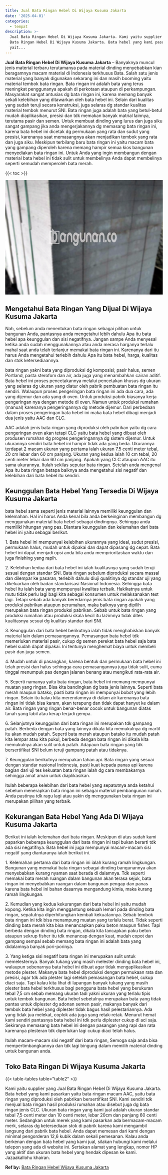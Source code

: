 ```yaml
---
title: Jual Bata Ringan Hebel Di Wijaya Kusuma Jakarta
date: '2025-04-01'
categories:
  - tempat
description: >-
  Jual Bata Ringan Hebel Di Wijaya Kusuma Jakarta. Kami yaitu supplier yang Jual
  Bata Ringan Hebel Di Wijaya Kusuma Jakarta. Bata hebel yang kami pasarkan
  yait...
---
```


**Jual Bata Ringan Hebel Di Wijaya Kusuma Jakarta** – Banyaknya muncul jenis material terbaru terutamanya pada material dinding menyebabkan kian beragamnya macam material di Indonesia terkhusus Bata. Salah satu jenis material yang banyak digunakan sekarang ini dan masih booming yaitu material tembok bata ringan. Bata ringan ini adalah bata yang terus meningkat penggunanya apakah di perkotaan ataupun di perkampungan. Masyarakat sangat antusias dg bata ringan ini, karena memang banyak sekali kelebihan yang ditawarkan oleh bata hebel ini. Selain dari kualitas yang sudah teruji secara konstruksi, juga selaras dg standar kualitas material tembok menurut SNI. Bata ringan juga adalah bata yang betul-betul mudah diaplikasikan, presisi dan tdk memakan banyak matrial lainnya, terutama pasir dan semen. Untuk membuat dinding yang lurus dan juga siku sangat gampang jika anda mengerjakannya dg memasang bata ringan ini, karena bata hebel ini dicetak dg permukaan yang rata dan sudut yang presisi, karenanya saat memasangnya akan menjadikan tembok yang rata dan juga siku. Meskipun terbilang baru bata ringan ini yaitu macam bata yang gampang diperoleh karena memang hampir semua kios bangunan menyediakan bata ringan ini. Untuk Anda yang ingin membangun dengan material bata hebel ini tidak sulit untuk membelinya Anda dapat membelinya seperti semudah memperoleh bata merah.

{{< toc >}}

![Jual Bata Ringan Hebel Di Wijaya Kusuma Jakarta](/images/jual-hebel-murah-14.png)

## Mengetahui Bata Ringan Yang Dijual Di Wijaya Kusuma Jakarta

Nah, sebelum anda menentukan bata ringan sebagai pilihan untuk bangunan Anda, pantasnya anda mengetahui lebih dahulu Apa itu bata hebel apa keunggulan dan sisi negatifnya. Jangan sampe Anda menyesal ketika anda sudah menggunakannya atau anda merasa harganya terlalu mahal saat anda telah terlanjur memakai bata ringan ini. Karenanya dari itu harus Anda mengetahui terlebih dahulu Apa itu bata hebel, harga, kualitas dan stok ketersediaannya.

bata ringan yakni bata yang diproduksi dg komposisi; pasir halus, semen Portland, pasta sterofom dan air, ada juga yang menambahkan cairan aditif. Bata hebel ini proses pencetakannya melalui pencetakan khusus dg ukuran yang selaras dg ukuran yang diatur oleh pabrik pembuatan bata ringan itu sendiri. Walaupun proses pengeringan bata ringan ini ada dua cara, ada yang dijemur dan ada yang di oven. Untuk produksi pabrik biasanya kerja pengeringan nya dengan metode di oven. Namun untuk produksi rumahan (manual) karenanya pengeringannya dg metode dijemur. Dari perbedaan dalam proses pengeringan bata hebel ini maka bata hebel dibagi menjadi dua jenis yaitu AAC dan CLC.

AAC adalah jenis bata ringan yang diproduksi oleh pabrikan yaitu dg cara pengeringan oven akan tetapi CLC yaitu bata hebel yang dibuat oleh produsen rumahan dg progres pengeringannya dg sistem dijemur. Untuk ukurannya sendiri bata hebel ini hampir tidak ada yang beda. Ukurannya terdapat 2 macam ukuran yang pertama ialah ukuran 7.5 centi meter tebal, 20 cm lebar dan 60 cm panjang. Ukuran yang kedua ialah 10 cm tebal, 20 centi meter lebar dan 60 cm panjang. Apakah yang CLC ataupun AAC itu sama ukurannya. Itulah sekilas seputar bata ringan. Setelah anda mengenal Apa itu bata ringan betapa baiknya anda mengetahui sisi negatif dan kelebihan dari bata hebel itu sendiri.

## Keunggulan Bata Hebel Yang Tersedia Di Wijaya Kusuma Jakarta

bata hebel sama seperti jenis material lainnya memiliki keunggulan dan kelemahan. Hal ini harus Anda kenal bila anda berkeinginan membangun dg menggunakan material bata hebel sebagai dindingnya. Sehingga anda memiliki hitungan yang pas. Diantara keunggulan dan kelemahan dari bata hebel ini yaitu sebagai berikut.

1\. Bata hebel ini mempunyai kelebihan ukurannya yang ideal, sudut presisi, permukaan halus, mudah untuk dipakai dan dapat dipasang dg cepat. Bata hebel ini dapat menjadi opsi anda bila anda memprioritaskan waktu dan juga finishing yang rapih.

2\. Kelebihan kedua dari bata hebel ini ialah kualitasnya yang sudah teruji sesuai dengan standar SNI. Bata ringan sebelum diproduksi secara massal dan dilempar ke pasaran, terlebih dahulu diuji qualitinya dg standar uji yang dikeluarkan oleh badan standarisasi Nasional Indonesia. Sehingga bata hebel itu ialah bata yang mempunyai kwalitas terbaik. Hakikatnya untuk mutu tidak perlu lagi bagi kita sebagai konsumen untuk melaksanakan test lagi. Tetapi sebab ada banyak beredarnya jenis bata ringan apakah yang produksi pabrikan ataupun perumahan, maka baiknya yang dipilih merupakan bata ringan produksi pabrikan. Sebab untuk bata ringan yang produksi rumahan atau produksi skala kecil itu lazimnya tidak dites kualitasnya sesuai dg kualitas standar dari SNI.

3\. Keunggulan dari bata hebel berikutnya ialah tidak menghabiskan banyak material lain dalam pemasangannya. Pemasangan bata hebel tdk memerlukan material pasir, cukup dg semen perekat bata hebel saja bata hebel sudah dapat dipakai. Ini tentunya menghemat biaya untuk membeli pasir dan juga semen.

4\. Mudah untuk di pasangkan, karena bentuk dan permukaan bata hebel ini telah presisi dan halus sehingga cara pemasangannya juga tidak sulit, cuma tinggal menumpuk pas dengan jalanan benang atau mengikuti rata-rata air.

5\. Seperti namanya yaitu bata ringan, bata hebel ini memang mempunyai muatan yang ringan. Bisa kita bandingkan dg bata jenis lainnya. Seperti bata merah maupun batako, pasti bata ringan ini mempunyai bobot yang lebih ringan. Selain itu kalau kita merendamnya di dalam air karenanya bata ringan ini tidak bisa karam, akan terapung dan tidak dapat hanyut ke dalam air. Bata ringan yang ringan benar-benar cocok untuk bangunan diatas tanah yang labil atau kerap terjadi gempa.

6\. Selanjutnya keunggulan dari bata ringan ini merupakan tdk gampang patah. Berbeda dengan bata yang lainnya dikala kita memukulnya dg martil itu akan mudah patah. Seperti bata merah ataupun batako itu mudah patah kita lempar atau kita pukul, berbeda dengan bata ringan ini dikala kita memukulnya akan sulit untuk patah. Adapaun bata ringan yang tdk bersertifikat SNI belum teruji gampang patah atau tidaknya.

7\. Keunggulan berikutnya merupakan tahan api. Bata ringan yang sesuai dengan standar nasional Indonesia, pasti kuat kepada panas api karena bagian dari uji tes kekuatan bata ringan ialah dg cara membakarnya sehingga amat aman untuk diaplikasikan.

Itulah beberapa kelebihan dari bata hebel yang sepatutnya anda ketahui sebelum menerapkan bata ringan ini sebagai material pembangunan rumah. Anda pastinya tdk ragu lagi atau yakin dg menggunakan bata ringan ini merupakan pilihan yang terbaik.

## Kekurangan Bata Hebel Yang Ada Di Wijaya Kusuma Jakarta

Berikut ini ialah kelemahan dari bata ringan. Meskipun di atas sudah kami paparkan beberapa keunggulan dari bata ringan ini tapi bukan berarti tdk ada sisi negatifnya. Bata hebel ini juga mempunyai macam-macam sisi negatif yang diantaranya ialah berikut ini.

1\. Kelemahan pertama dari bata ringan ini ialah kurang ramah lingkungan. Bangunan yang memakai bata ringan sebagai dinding bangunannya akan menyebabkan kurang nyaman saat berada di dalamnya. Tdk seperti memakai bata merah ruangan dalam bangunan akan terasa sejuk, bata ringan ini menyebabkan ruangan dalam bangunan pengap dan panas karena bata hebel ini bahan dasarnya mengandung kimia, maka kurang ramah lingkungan.

2\. Kemudian yang kedua kekurangan dari bata hebel ini yaitu mudah kopong. Ketika kita ingin menggantung sebuah lemari pada dinding bata ringan, sepatutnya diperhitungkan kembali kekuatannya. Sebab tembok bata ringan ini tdk bisa menampung muatan yang terlalu berat. Tidak seperti dinding bata merah kita bisa menancapkan paku beton maupun fisher. Tapi berbeda dengan dinding bata ringan, dikala kita tancapkan paku beton ataupun sekrup fisher itu tdk menancap dengan kuat, mudah copot dan gampang sempal sebab memang bata ringan ini adalah bata yang didalamnya banyak pori-porinya.

3\. Yang ketiga sisi negatif bata ringan ini merupakan sulit untuk memelesternya. Banyak tukang yang masih melester dinding bata hebel ini, walaupun sebenarnya bata hebel ini dibuat agar tidak mengaplikasikan metode plester. Makanya bata hebel diproduksi dengan permukaan rata dan presisi, agar tdk ada plester lagi setelah pemasangan bata hebel, cukup diaci saja. Tapi kalau kita lihat di lapangan banyak tukang yang masih plester bata hebel terkhusus bagi pengguna bata hebel yang berukuran tebal 7,5 cm sebab memang ukuran tadi yakni ukuran yang terlalu tipis untuk tembok bangunan. Bata hebel sebetulnya merupakan bata yang tidak pantas untuk diplester dg adonan semen pasir, makanya banyak dari tembok bata hebel yang diplester tidak bagus hasil pelestariannya. Ada yang tidak jua melekat, coplok ada juga yang retak-retak. Menurut hemat kami sendiri pantasnya bata hebel ini tdk perlu diplester cukup di aci saja. Sekiranya memasang bata hebel ini dengan pasangan yang rapi dan rata karenanya plesteran tdk diperlukan lagi cukup diaci telah halus.

Itulah macam-macam sisi negatif dari bata ringan, Semoga saja anda bisa mempertimbangkannya dan tdk lagi bingung dalam memilih material dinding untuk bangunan anda.

## Toko Bata Ringan Di Wijaya Kusuma Jakarta

{{< table-tables table="table2" >}}

Kami yaitu supplier yang Jual Bata Ringan Hebel Di Wijaya Kusuma Jakarta. Bata hebel yang kami pasarkan yaitu bata ringan macam AAC, yaitu bata ringan yang diproduksi oleh pabrikan bersertifikat SNI. Kami sendiri tdk menjual bata ringan hasil produksi rumahan atau disebut juga dg bata ringan jenis CLC. Ukuran bata ringan yang kami jual adalah ukuran standar tebal 7,5 centi meter dan 10 centi meter, lebar 20cm dan panjang 60 centi meter. Sedangkan untuk merek yang kami pasarkan ada bermacam-macam merk, selaras dg ketersediaan stok di pabrik karena kami mengambil langsung dari pabrik bata hebel. Anda dapat memesan dari kami dengan minimal pengorderan 12,6 kubik dalam sekali pemesanan. Kalau anda berkenan dengan bata hebel yang kami jual, silakan hubungi kami melalui telepon yang ada di website ini. Sertakan alamat yang lengkap, nomor HP yang aktif dan ukuran bata hebel yang hendak dipesan ke kami. Jazaakallohu khairan.

**Ref by:** [Bata Ringan Hebel Wijaya Kusuma Jakarta](https://id.wikipedia.org/wiki/Bata)
